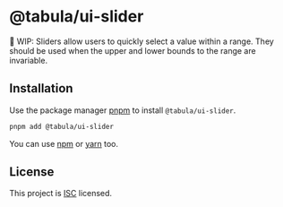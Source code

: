 # @tabula/ui-slider

:construction: WIP: Sliders allow users to quickly select a value within a range. They should be used when the upper and lower bounds to the range are invariable.

## Installation

Use the package manager [pnpm](https://pnpm.io) to install `@tabula/ui-slider`.

```bash
pnpm add @tabula/ui-slider
```

You can use [npm](https://npmjs.com) or [yarn](https://yarnpkg.com) too.

## License

This project is [ISC](https://choosealicense.com/licenses/isc/) licensed.
